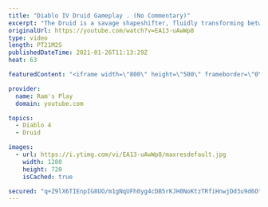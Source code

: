 ```yaml
---
title: "Diablo IV Druid Gameplay . (No Commentary)"
excerpt: "The Druid is a savage shapeshifter, fluidly transforming between the forms of a towering bear or a vicious werewolf to fight alongside the creatures of the wild."
originalUrl: https://youtube.com/watch?v=EA13-uAwWp8
type: video
length: PT21M2S
publishedDateTime: 2021-01-26T11:13:29Z
heat: 63

featuredContent: "<iframe width=\"800\" height=\"500\" frameborder=\"0\" src=\"https://www.youtube.com/embed/EA13-uAwWp8\" allow=\"accelerometer; autoplay; encrypted-media; gyroscope; picture-in-picture\" allowfullscreen></iframe>"

provider:
  name: Ram's Play
  domain: youtube.com

topics:
  - Diablo 4
  - Druid

images:
  - url: https://i.ytimg.com/vi/EA13-uAwWp8/maxresdefault.jpg
    width: 1280
    height: 720
    isCached: true

secured: "q+Z9lX6TIEnpIG8UO/m1gNqUFh0yg4cDB5rKJH0NoKtzTRfiHnwjDd3u9d6Ot5yQmP3F7xJB4z3svDfMpGLkueYMX2qlpQgQU+f1Wd//848zshPBVNSpAyx+f7pMln87hZ+H7JbRRm7SlcaWb2gGQ4n8d+GdQ/LxRhqSc98Xh3wJOocnQF2Y5FX3zGDgnFPQBMM4fln1y2vB8spjltd3fxgvwum2BlVkQ6d3Nk5MdFk2TVj2wYkVqwOpssKmWP6fZPcM7LzJ11OCo12/yfM9XONDOcaytz5P8Q5OT7vai6jbgWtcsX47APmNRxbXzExOoRF0XBKyy8fse+C0VsSyN7mYFwexN4OmpuMuMuw5aKgp6JVnCo+7mJoMXv8V4AbM0FoVeMO+NdU2GYESKKpUAeEI7LTaEziisL02NhBCDgDT8oRjT4SsNN1ZOA3Pgwam;+VvTTHebe/h+jHSEcAM1LA=="
---
```


